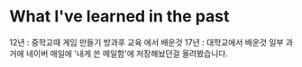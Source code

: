 # What I've learned in the past
12년 : 중학교때 게임 만들기 방과후 교육 에서 배운것
17년 : 대학교에서 배운것 일부
과거에 네이버 매일에 '내게 쓴 메일함'에 저장해놨던걸 올려봤습니다.
